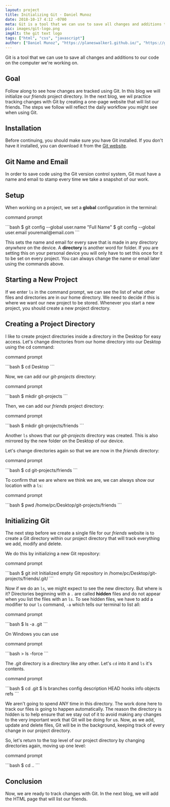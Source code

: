 ```yaml
---
layout: project
title: Initializing Git · Daniel Munoz
date: 2018-10-17 4:12 -0700
meta: Git is a tool that we can use to save all changes and additions to our code on the computer we're working on.
pic: images/git-logo.png
imgAlt: the git text logo
tags: ["html", "css", "javascript"]
author: ["Daniel Munoz", "https://planeswalker1.github.io/", "https://github.com/planeswalker1"]
---
```


Git is a tool that we can use to save all changes and additions to our code on the computer we're working on.

## Goal

Follow along to see how changes are tracked using Git. In this blog we will initialize our <em>friends</em> project directory. In the next blog, we wil practice tracking changes with Git by creating a one-page website that will list our friends. The steps we follow will reflect the daily workflow you might see when using Git.

## Installation

Before continuing, you should make sure you have Git installed. If you don't have it installed, you can download it from the <a href="https://git-scm.com/downloads">Git website</a>.

## Git Name and Email

In order to save code using the Git version control system, Git must have a name and email to stamp every time we take a snapshot of our work.

## Setup

When working on a project, we set a <strong>global</strong> configuration in the terminal:

<p class="highlight__file-desc">command prompt</p>
```bash
$ git config --global user.name "Full Name"
$ git config --global user.email youremail@email.com
```

This sets the name and email for every save that is made in any directory <em>anywhere</em> on the device. A <strong>directory</strong> is another word for folder. If you are setting this on your personal device you will only have to set this once for it to be set on every project. You can always change the name or email later using the commands above.

## Starting a New Project

If we enter <code class="highlight__code">ls</code> in the command prompt, we can see the list of what other files and directories are in our home directory. We need to decide if this is where we want our new project to be stored. Whenever you start a new project, you should create a new project directory.

## Creating a Project Directory

I like to create project directories inside a directory in the Desktop for easy access. Let's change directories from our home directory into our Desktop using the cd command:

<p class="highlight__file-desc">command prompt</p>
```bash
$ cd Desktop
```

Now, we can add our <em>git-projects</em> directory:

<p class="highlight__file-desc">command prompt</p>
```bash
$ mkdir git-projects
```

Then, we can add our <em>friends</em> project directory:

<p class="highlight__file-desc">command prompt</p>
```bash
$ mkdir git-projects/friends
```

Another <code class="highlight__code">ls</code> shows that our <em>git-projects</em> directory was created. This is also mirrored by the new folder on the Desktop of our device.

Let's change directories again so that we are now in the <em>friends</em> directory:

<p class="highlight__file-desc">command prompt</p>
```bash
$ cd git-projects/friends
```

To confirm that we are where we think we are, we can always show our location with a <code class="highlight__code">ls</code>:

<p class="highlight__file-desc">command prompt</p>
```bash
$ pwd
/home/pc/Desktop/git-projects/friends
```

## Initializing Git

The next step before we create a single file for our <em>friends</em> website is to create a Git directory within our project directory that will track everything we add, modify and delete.

We do this by initializing a new Git repository:

<p class="highlight__file-desc">command prompt</p>
```bash
$ git init
Initialized empty Git repository in /home/pc/Desktop/git-projects/friends/.git/
```

Now if we do an <code class="highlight__code">ls</code>, we might expect to see the new directory. But where is it? Directories beginning with a <code class="higlight__code">.</code> are called <strong>hidden</strong> files and do not appear when you list the files with an <code class="higlight__code">ls</code>. To see hidden files, we have to add a modifier to our <code class="higlight__code">ls</code> command, <code class="higlight__code">-a</code> which tells our terminal to list all:

<p class="highlight__file-desc">command prompt</p>
```bash
$ ls -a
.git
```

On Windows you can use

<p class="highlight__file-desc">command prompt</p>
```bash
> ls -force
```

The .git directory is a directory like any other. Let's <code class="code">cd</code> into it and <code class="code">ls</code> it's contents.

<p class="highlight__file-desc">command prompt</p>
```bash
$ cd .git
$ ls
branches  config  description  HEAD  hooks  info  objects  refs
```

We aren't going to spend ANY time in this directory. The work done here to track our files is going to happen automatically. The reason the directory is hidden is to help ensure that we stay out of it to avoid making any changes to the very important work that Git will be doing for us. Now, as we add, update and delete files, Git will be in the background, keeping track of every change in our project directory.

So, let's return to the top level of our project directory by changing directories again, moving up one level:

<p class="highlight__file-desc">command prompt</p>
```bash
$ cd ..
```

## Conclusion

Now, we are ready to track changes with Git. In the next blog, we will add the HTML page that will list our friends.